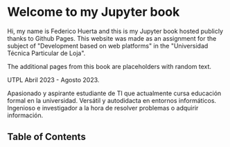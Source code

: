 # Welcome to my Jupyter book

Hi, my name is Federico Huerta and this is my Jupyter book hosted publicly thanks to Github Pages. This website was made as an assignment for the subject of "Development based on web platforms" in the "Universidad Técnica Particular de Loja".

The additional pages from this book are placeholders with random text.

UTPL Abril 2023 - Agosto 2023.

Apasionado y aspirante estudiante de TI que actualmente cursa educación formal en la universidad. Versátil  y autodidacta en entornos informáticos. Ingenioso e investigador a la hora de resolver problemas o adquirir información.

## Table of Contents
```{tableofcontents}
```